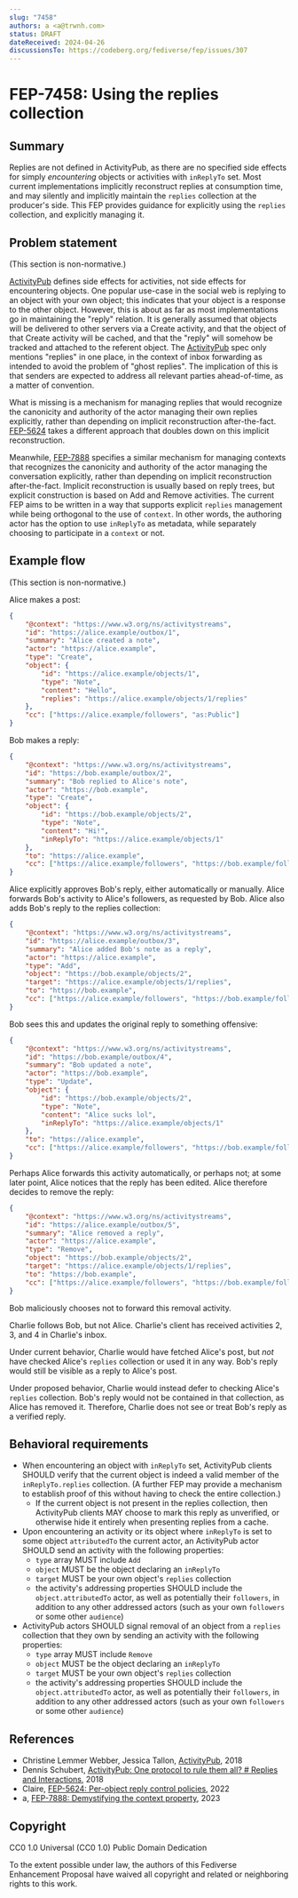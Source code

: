 ```yaml
---
slug: "7458"
authors: a <a@trwnh.com>
status: DRAFT
dateReceived: 2024-04-26
discussionsTo: https://codeberg.org/fediverse/fep/issues/307
---
```


# FEP-7458: Using the replies collection


## Summary

Replies are not defined in ActivityPub, as there are no specified side effects for simply *encountering* objects or activities with `inReplyTo` set. Most current implementations implicitly reconstruct replies at consumption time, and may silently and implicitly maintain the `replies` collection at the producer's side. This FEP provides guidance for explicitly using the `replies` collection, and explicitly managing it.

## Problem statement

(This section is non-normative.)

[ActivityPub][AP] defines side effects for activities, not side effects for encountering objects. One popular use-case in the social web is replying to an object with your own object; this indicates that your object is a response to the other object. However, this is about as far as most implementations go in maintaining the "reply" relation. It is generally assumed that objects will be delivered to other servers via a Create activity, and that the object of that Create activity will be cached, and that the "reply" will somehow be tracked and attached to the referent object. The [ActivityPub][AP] spec only mentions "replies" in one place, in the context of inbox forwarding as intended to avoid the problem of "ghost replies". The implication of this is that senders are expected to address all relevant parties ahead-of-time, as a matter of convention.

What is missing is a mechanism for managing replies that would recognize the canonicity and authority of the actor managing their own replies explicitly, rather than depending on implicit reconstruction after-the-fact. [FEP-5624][FEP-5624] takes a different approach that doubles down on this implicit reconstruction.

Meanwhile, [FEP-7888][FEP-7888] specifies a similar mechanism for managing contexts that recognizes the canonicity and authority of the actor managing the conversation explicitly, rather than depending on implicit reconstruction after-the-fact. Implicit reconstruction is usually based on reply trees, but explicit construction is based on Add and Remove activities. The current FEP aims to be written in a way that supports explicit `replies` management while being orthogonal to the use of `context`. In other words, the authoring actor has the option to use `inReplyTo` as metadata, while separately choosing to participate in a `context` or not.

## Example flow

(This section is non-normative.)

Alice makes a post:

```json
{
	"@context": "https://www.w3.org/ns/activitystreams",
	"id": "https://alice.example/outbox/1",
	"summary": "Alice created a note",
	"actor": "https://alice.example",
	"type": "Create",
	"object": {
		"id": "https://alice.example/objects/1",
		"type": "Note",
		"content": "Hello",
		"replies": "https://alice.example/objects/1/replies"
	},
	"cc": ["https://alice.example/followers", "as:Public"]
}
```

Bob makes a reply:

```json
{
	"@context": "https://www.w3.org/ns/activitystreams",
	"id": "https://bob.example/outbox/2",
	"summary": "Bob replied to Alice's note",
	"actor": "https://bob.example",
	"type": "Create",
	"object": {
		"id": "https://bob.example/objects/2",
		"type": "Note",
		"content": "Hi!",
		"inReplyTo": "https://alice.example/objects/1"
	},
	"to": "https://alice.example",
	"cc": ["https://alice.example/followers", "https://bob.example/followers"]
}
```

Alice explicitly approves Bob's reply, either automatically or manually. Alice forwards Bob's activity to Alice's followers, as requested by Bob. Alice also adds Bob's reply to the replies collection:

```json
{
	"@context": "https://www.w3.org/ns/activitystreams",
	"id": "https://alice.example/outbox/3",
	"summary": "Alice added Bob's note as a reply",
	"actor": "https://alice.example",
	"type": "Add",
	"object": "https://bob.example/objects/2",
	"target": "https://alice.example/objects/1/replies",
	"to": "https://bob.example",
	"cc": ["https://alice.example/followers", "https://bob.example/followers"]
}
```

Bob sees this and updates the original reply to something offensive:

```json
{
	"@context": "https://www.w3.org/ns/activitystreams",
	"id": "https://bob.example/outbox/4",
	"summary": "Bob updated a note",
	"actor": "https://bob.example",
	"type": "Update",
	"object": {
		"id": "https://bob.example/objects/2",
		"type": "Note",
		"content": "Alice sucks lol",
		"inReplyTo": "https://alice.example/objects/1"
	},
	"to": "https://alice.example",
	"cc": ["https://alice.example/followers", "https://bob.example/followers"]
}
```

Perhaps Alice forwards this activity automatically, or perhaps not; at some later point, Alice notices that the reply has been edited. Alice therefore decides to remove the reply:

```json
{
	"@context": "https://www.w3.org/ns/activitystreams",
	"id": "https://alice.example/outbox/5",
	"summary": "Alice removed a reply",
	"actor": "https://alice.example",
	"type": "Remove",
	"object": "https://bob.example/objects/2",
	"target": "https://alice.example/objects/1/replies",
	"to": "https://bob.example",
	"cc": ["https://alice.example/followers", "https://bob.example/followers"]
}
```

Bob maliciously chooses not to forward this removal activity.

Charlie follows Bob, but not Alice. Charlie's client has received activities 2, 3, and 4 in Charlie's inbox.

Under current behavior, Charlie would have fetched Alice's post, but *not* have checked Alice's `replies` collection or used it in any way. Bob's reply would still be visible as a reply to Alice's post.

Under proposed behavior, Charlie would instead defer to checking Alice's `replies` collection. Bob's reply would not be contained in that collection, as Alice has removed it. Therefore, Charlie does not see or treat Bob's reply as a verified reply.

## Behavioral requirements

- When encountering an object with `inReplyTo` set, ActivityPub clients SHOULD verify that the current object is indeed a valid member of the `inReplyTo.replies` collection. (A further FEP may provide a mechanism to establish proof of this without having to check the entire collection.)
	- If the current object is not present in the replies collection, then ActivityPub clients MAY choose to mark this reply as unverified, or otherwise hide it entirely when presenting replies from a cache.
- Upon encountering an activity or its object where `inReplyTo` is set to some object `attributedTo` the current actor, an ActivityPub actor SHOULD send an activity with the following properties:
	- `type` array MUST include `Add`
	- `object` MUST be the object declaring an `inReplyTo`
	- `target` MUST be your own object's `replies` collection
	- the activity's addressing properties SHOULD include the `object.attributedTo` actor, as well as potentially their `followers`, in addition to any other addressed actors (such as your own `followers` or some other `audience`)
- ActivityPub actors SHOULD signal removal of an object from a `replies` collection that they own by sending an activity with the following properties:
	- `type` array MUST include `Remove`
	- `object` MUST be the object declaring an `inReplyTo`
	- `target` MUST be your own object's `replies` collection
	- the activity's addressing properties SHOULD include the `object.attributedTo` actor, as well as potentially their `followers`, in addition to any other addressed actors (such as your own `followers` or some other `audience`)

## References

- Christine Lemmer Webber, Jessica Tallon, [ActivityPub][AP], 2018
- Dennis Schubert, [ActivityPub: One protocol to rule them all? # Replies and Interactions][SCHUBERT], 2018
- Claire, [FEP-5624: Per-object reply control policies][FEP-5624], 2022
- a, [FEP-7888: Demystifying the context property][FEP-7888], 2023

[AP]: https://www.w3.org/TR/activitypub/
[SCHUBERT]: https://overengineer.dev/blog/2018/02/01/activitypub-one-protocol-to-rule-them-all/#replies-and-interactions
[FEP-5624]: https://w3id.org/fep/5624
[FEP-7888]: https://w3id.org/fep/7888

## Copyright

CC0 1.0 Universal (CC0 1.0) Public Domain Dedication

To the extent possible under law, the authors of this Fediverse Enhancement Proposal have waived all copyright and related or neighboring rights to this work.
